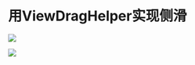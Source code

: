 用ViewDragHelper实现侧滑
=



![](https://github.com/wangsanshi/Resource/raw/master/one.jpg)

![](https://github.com/wangsanshi/Resource/raw/master/two.jpg)
